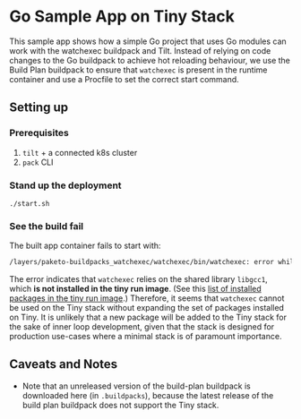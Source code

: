 # Go Sample App on Tiny Stack

This sample app shows how a simple Go project that uses Go modules
can work with the watchexec buildpack and Tilt. Instead of relying on code
changes to the Go buildpack to achieve hot reloading behaviour, we use the Build
Plan buildpack to ensure that `watchexec` is present in the runtime container
and use a Procfile to set the correct start command.

## Setting up
### Prerequisites
1. `tilt` + a connected k8s cluster
2. `pack` CLI

### Stand up the deployment
`./start.sh`

### See the build fail

The built app container fails to start with:
```bash
/layers/paketo-buildpacks_watchexec/watchexec/bin/watchexec: error while loading shared libraries: libgcc_s.so.1: cannot open shared object file: No such file or directory
```

The error indicates that `watchexec` relies on the shared library `libgcc1`,
which **is not installed in the tiny run image**. (See this [list of installed
packages in the tiny run
image](https://github.com/paketo-buildpacks/tiny-stack-release/blob/b1bf4317ffb78805384351d1a2a27f32af0f1328/run-receipt).)
Therefore, it seems that `watchexec` cannot be used on the Tiny stack without
expanding the set of packages installed on Tiny. It is unlikely that a new
package will be added to the Tiny stack for the sake of inner loop development,
given that the stack is designed for production use-cases where a minimal stack
is of paramount importance.

## Caveats and Notes
- Note that an unreleased version of the build-plan buildpack is downloaded
  here (in `.buildpacks`), because the latest release of the build plan
  buildpack does not support the Tiny stack.
